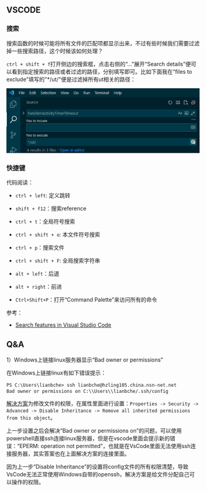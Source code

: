## VSCODE


### 搜索

搜索函数的时候可能将所有文件的匹配项都显示出来，不过有些时候我们需要过滤掉一些搜索路径，这个时候该如何处理？

`ctrl + shift + f`打开侧边的搜索框，点击右侧的“...”展开“Search details”便可以看到指定搜索的路径或者过滤的路径，分别填写即可。比如下面我在“files to exclude”填写的"*/ut/"便是过滤掉所有ut相关的路径：

![](./serach_details.png)


### 快捷键

代码阅读：

- `ctrl + left`: 定义跳转
- `shift + f12`：搜索reference
- `ctrl + t`：全局符号搜索
- `ctrl + shift + o`: 本文件符号搜索
- `ctrl + p`：搜索文件
- `ctrl + shift + F`: 全局搜索字符串


- `alt + left`：后退
- `alt + right`：前进

- `Ctrl+Shift+P`：打开“Command Palette”来访问所有的命令

参考：

- [Search features in Visual Studio Code](https://dev.to/codevault/search-features-in-visual-studio-code-2a0c)

## Q&A

1）Windows上链接linux服务器显示“Bad owner or permissions”

在Windows上链接linux有如下错误提示：

```
PS C:\Users\lianbche> ssh lianbche@hzling105.china.nsn-net.net
Bad owner or permissions on C:\\Users\\lianbche/.ssh/config
```

[解决方案](https://github.com/cmderdev/cmder/issues/1763)为修改文件的权限，在属性里面进行设置：`Properties -> Security -> Advanced -> Disable Inheritance -> Remove all inherited permissions from this object`。

上一步设置之后会解决“Bad owner or permissions on”的问题，可以使用powershell直接ssh连接linux服务器，但是在vscode里面会提示新的错误：“EPERM: operation not permitted”，也就是在VsCode里面无法使用ssh连接服务器，其实答案也在上面解决方案的连接里面。

因为上一步“Disable Inheritance”的设置将config文件的所有权限清楚，导致VsCode无法正常使用Windows自带的openssh，解决方案是给文件分配自己可以操作的权限。
